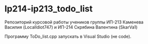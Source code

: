 # Ip214-ip213_todo_list
Репозиторий курсовой работы учеников группы ИП-213 Каменева Василия (LocalIdiot747) и ИП-214 Скрябина Валентина (SkarVa1)

Программу ToDo_list.cpp запускать в Visual Studio (не code).

